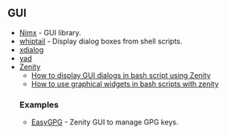 ## GUI


- [Nimx](https://github.com/yglukhov/nimx) - GUI library.
- [whiptail](https://www.tutorialspoint.com/unix_commands/whiptail.htm) - Display dialog boxes from shell scripts.
- [xdialog](https://linux.die.net/man/1/xdialog)
- [yad](https://www.systutorials.com/docs/linux/man/1-yad/)
- [Zenity](https://gitlab.gnome.org/GNOME/zenity)
  - [How to display GUI dialogs in bash script using Zenity](https://www.howtoforge.com/how-to-display-gui-dialogs-in-bash-script-using-zenity/)
  - [How to use graphical widgets in bash scripts with zenity](https://linuxconfig.org/how-to-use-graphical-widgets-in-bash-scripts-with-zenity)
  ### Examples
  - [EasyGPG](https://github.com/guelfoweb/easygpg) - Zenity GUI to manage GPG keys.
